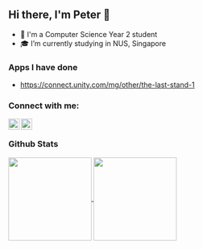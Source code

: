 ## Hi there, I'm Peter 👋

- 🏫 I'm a Computer Science Year 2 student
- ‍🎓 I’m currently studying in NUS, Singapore

### Apps I have done
- https://connect.unity.com/mg/other/the-last-stand-1

### Connect with me:
[<img align="left" alt="Stack Overflow" width="22px" src="https://cdn.jsdelivr.net/npm/simple-icons@v3/icons/stackoverflow.svg" />][stackoverflow]
[<img align="left" alt="LinkedIn | LinkedIn" width="22px" src="https://cdn.jsdelivr.net/npm/simple-icons@v3/icons/linkedin.svg" />][linkedin]
<br/>

### Github Stats

<a href="https://github.com/anuraghazra/convoychat">
  <img align="center" height="165" src="https://github-readme-stats.vercel.app/api/top-langs/
                                        ?username=peter-yeh
                                        &card_width=250
                                        &show_icons=true
                                        &show_owner=true
                                        &count_private=true
                                        &include_all_commits=true
                                        &layout=compact" />
</a>
<a href="https://github.com/anuraghazra/github-readme-stats">
  <img align="center" height="165" src="https://github-readme-stats.vercel.app/api?username=peter-yeh&show_icons=true&show_owner=true&theme=vue&count_private=true&cache_seconds=1800&include_all_commits=true" />

<!--<a href="https://github.com/anuraghazra/convoychat">
  <img align="center" height="165" src="https://github-readme-stats.vercel.app/api/top-langs/
                                        ?username=peter-yeh
                                        &card_width=250
                                        &show_icons=true
                                        &show_owner=true
                                        &count_private=true
                                        &include_all_commits=true
                                        &layout=compact" />
</a>
<a href="https://github.com/anuraghazra/github-readme-stats">
  <img align="center" height="165" src="https://github-readme-stats.vercel.app/api
                                       ?username=peter-yeh
                                        &show_icons=true
                                        &show_owner=true
                                        &count_private=true
                                        &include_all_commits=true" />
</a>
-->

[stackoverflow]: https://stackoverflow.com/users/11105288/peter
[linkedin]: https://www.linkedin.com/in/YehYuChun
